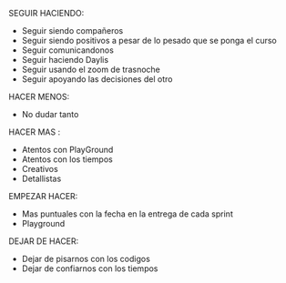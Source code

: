  SEGUIR HACIENDO:
* Seguir siendo compañeros
* Seguir siendo positivos a pesar de lo pesado que se ponga el curso
* Seguir comunicandonos 
* Seguir haciendo Daylis
* Seguir usando el zoom  de trasnoche
* Seguir apoyando las decisiones del otro 

 HACER MENOS:
* No dudar tanto

 HACER MAS :
* Atentos con PlayGround
* Atentos con los tiempos
* Creativos
* Detallistas

 EMPEZAR HACER:
* Mas puntuales con la fecha  en la entrega de cada sprint
* Playground

 DEJAR DE HACER: 
* Dejar de pisarnos con los codigos
* Dejar de confiarnos con los tiempos
